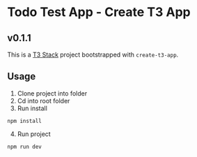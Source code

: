 # Todo Test App - Create T3 App

## v0.1.1
This is a [T3 Stack](https://create.t3.gg/) project bootstrapped with `create-t3-app`.

## Usage

1. Clone project into folder
2. Cd into root folder
3. Run install

```
npm install
```

4. Run project

```
npm run dev
